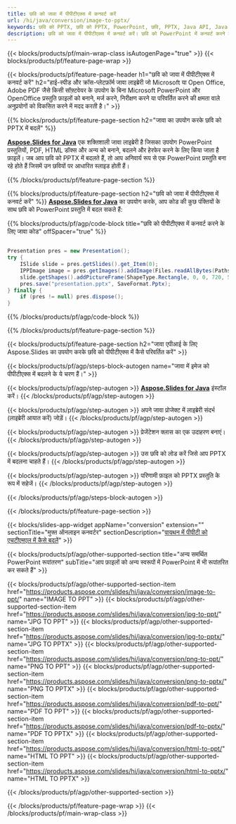 ```yaml
---
title: छवि को जावा में पीपीटीएक्स में कनवर्ट करें
url: /hi/java/conversion/image-to-pptx/
keywords: छवि को PPTX, छवि को PPTX, PowerPoint, छवि, PPTX, Java API, Java लाइब्रेरी में बदलें
description: छवि को जावा में पीपीटीएक्स में कनवर्ट करें। छवि को PowerPoint में कनवर्ट करने के लिए Java लाइब्रेरी API का उपयोग करें
---
```


{{< blocks/products/pf/main-wrap-class isAutogenPage="true" >}}
{{< blocks/products/pf/feature-page-wrap >}}

{{< blocks/products/pf/feature-page-header h1="छवि को जावा में पीपीटीएक्स में कनवर्ट करें" h2="हाई-स्पीड और क्रॉस-प्लेटफ़ॉर्म जावा लाइब्रेरी जो Microsoft या Open Office, Adobe PDF जैसे किसी सॉफ़्टवेयर के उपयोग के बिना Microsoft PowerPoint और OpenOffice प्रस्तुति फ़ाइलों को बनाने, मर्ज करने, निरीक्षण करने या परिवर्तित करने की क्षमता वाले अनुप्रयोगों को विकसित करने में मदद करती है।" >}}

{{% blocks/products/pf/feature-page-section h2="जावा का उपयोग करके छवि को PPTX में बदलें" %}}

[**Aspose.Slides for Java**](https://products.aspose.com/slides/hi/java/) एक शक्तिशाली जावा लाइब्रेरी है जिसका उपयोग PowerPoint प्रस्तुतियों, PDF, HTML डॉक्स और अन्य को बनाने, बदलने और हेरफेर करने के लिए किया जाता है फ़ाइलें। जब आप छवि को PPTX में बदलते हैं, तो आप अनिवार्य रूप से एक PowerPoint प्रस्तुति बना रहे होते हैं जिसमें उन छवियों पर आधारित स्लाइड होती हैं।

{{% /blocks/products/pf/feature-page-section %}}

{{% blocks/products/pf/feature-page-section  h2="छवि को जावा में पीपीटीएक्स में कनवर्ट करें" %}}
[**Aspose.Slides for Java**](https://products.aspose.com/slides/hi/java/) का उपयोग करके, आप कोड की कुछ पंक्तियों के साथ छवि को PowerPoint प्रस्तुति में बदल सकते हैं:

{{% blocks/products/pf/agp/code-block title="छवि को पीपीटीएक्स में कनवर्ट करने के लिए जावा कोड" offSpacer="true" %}}

```java

Presentation pres = new Presentation();
try {
    ISlide slide = pres.getSlides().get_Item(0);
	IPPImage image = pres.getImages().addImage(Files.readAllBytes(Paths.get("image.jpg")));
	slide.getShapes().addPictureFrame(ShapeType.Rectangle, 0, 0, 720, 540, image);
    pres.save("presentation.pptx", SaveFormat.Pptx);
} finally {
    if (pres != null) pres.dispose();
}
```


{{% /blocks/products/pf/agp/code-block %}}

{{% /blocks/products/pf/feature-page-section %}}

{{< blocks/products/pf/feature-page-section  h2="जावा एपीआई के लिए Aspose.Slides का उपयोग करके छवि को पीपीटीएक्स में कैसे परिवर्तित करें" >}}

{{< blocks/products/pf/agp/steps-block-autogen name="जावा में इमेज को पीपीटीएक्स में बदलने के ये चरण हैं।" >}}

{{< blocks/products/pf/agp/step-autogen >}}
[**Aspose.Slides for Java**](https://products.aspose.com/slides/hi/java/) इंस्टॉल करें।
{{< /blocks/products/pf/agp/step-autogen >}}

{{< blocks/products/pf/agp/step-autogen >}}
अपने जावा प्रोजेक्ट में लाइब्रेरी संदर्भ (लाइब्रेरी आयात करें) जोड़ें।
{{< /blocks/products/pf/agp/step-autogen >}}

{{< blocks/products/pf/agp/step-autogen >}}
प्रेजेंटेशन क्लास का एक उदाहरण बनाएं।
{{< /blocks/products/pf/agp/step-autogen >}}

{{< blocks/products/pf/agp/step-autogen >}}
उस छवि को लोड करें जिसे आप PPTX में बदलना चाहते हैं।
{{< /blocks/products/pf/agp/step-autogen >}}

{{< blocks/products/pf/agp/step-autogen >}}
परिणामी फ़ाइल को PPTX प्रस्तुति के रूप में सहेजें।
{{< /blocks/products/pf/agp/step-autogen >}}

{{< /blocks/products/pf/agp/steps-block-autogen >}}

{{< /blocks/products/pf/feature-page-section >}}

{{< blocks/slides-app-widget  appName="conversion" extension="" sectionTitle="मुफ्त ऑनलाइन कनवर्टर" sectionDescription="[पायथन में पीपीटी को एचटीएमएल में कैसे बदलें](https://products.aspose.com/slides/hi/python-net/conversion/ppt-to-html/)" >}}

{{< blocks/products/pf/agp/other-supported-section title="अन्य समर्थित PowerPoint रूपांतरण" subTitle="आप फ़ाइलों को अन्य स्वरूपों में PowerPoint में भी रूपांतरित कर सकते हैं" >}}

{{< blocks/products/pf/agp/other-supported-section-item href="https://products.aspose.com/slides/hi/java/conversion/image-to-ppt/" name="IMAGE TO PPT" >}}
{{< blocks/products/pf/agp/other-supported-section-item href="https://products.aspose.com/slides/hi/java/conversion/jpg-to-ppt/" name="JPG TO PPT" >}}
{{< blocks/products/pf/agp/other-supported-section-item href="https://products.aspose.com/slides/hi/java/conversion/jpg-to-pptx/" name="JPG TO PPTX" >}}
{{< blocks/products/pf/agp/other-supported-section-item href="https://products.aspose.com/slides/hi/java/conversion/png-to-ppt/" name="PNG TO PPT" >}}
{{< blocks/products/pf/agp/other-supported-section-item href="https://products.aspose.com/slides/hi/java/conversion/png-to-pptx/" name="PNG TO PPTX" >}}
{{< blocks/products/pf/agp/other-supported-section-item href="https://products.aspose.com/slides/hi/java/conversion/pdf-to-ppt/" name="PDF TO PPT" >}}
{{< blocks/products/pf/agp/other-supported-section-item href="https://products.aspose.com/slides/hi/java/conversion/pdf-to-pptx/" name="PDF TO PPTX" >}}
{{< blocks/products/pf/agp/other-supported-section-item href="https://products.aspose.com/slides/hi/java/conversion/html-to-ppt/" name="HTML TO PPT" >}}
{{< blocks/products/pf/agp/other-supported-section-item href="https://products.aspose.com/slides/hi/java/conversion/html-to-pptx/" name="HTML TO PPTX" >}}


{{< /blocks/products/pf/agp/other-supported-section >}}

{{< /blocks/products/pf/feature-page-wrap >}}
{{< /blocks/products/pf/main-wrap-class >}}